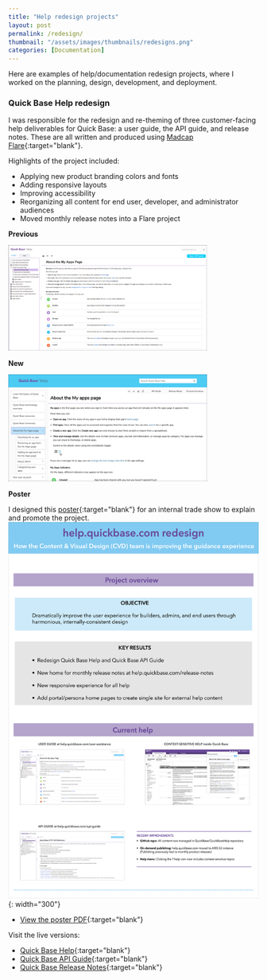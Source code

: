```yaml
---
title: "Help redesign projects"
layout: post
permalink: /redesign/
thumbnail: "/assets/images/thumbnails/redesigns.png"
categories: [Documentation]
---
```

Here are examples of help/documentation redesign projects, where I worked on the planning, design, development, and deployment.

### Quick Base Help redesign
I was responsible for the redesign and re-theming of three customer-facing help deliverables for Quick Base: a user guide, the API guide, and release notes. These are all written and produced using [Madcap Flare](https://www.madcapsoftware.com/products/flare/){:target="blank"}.

Highlights of the project included:
- Applying new product branding colors and fonts
- Adding responsive layouts
- Improving accessibility
- Reorganizing all content for end user, developer, and administrator audiences
- Moved monthly release notes into a Flare project

<div class="postrow">
  <div class="postcolumn">
  <p><b>Previous</b></p>
  <img src="/assets/images/2017-help.png" style="width: 400px">
  </div>
  <div class="postcolumn">
  <p><b>New</b></p>
  <img src="/assets/images/2018-help.png" style="width: 400px">
  </div>
</div>

**Poster**

I designed this [poster](/assets/pdf/helpredesign-poster.pdf){:target="blank"} for an internal trade show to explain and promote the project.
![](/assets/images/helpredesign-poster.png){: width="300"}
- [View the poster PDF](/assets/pdf/helpredesign-poster.pdf){:target="blank"}

Visit the live versions:
- [Quick Base Help](https://help.quickbase.com){:target="blank"}
- [Quick Base API Guide](https://help.quickbase.com/api-guide/){:target="blank"}
- [Quick Base Release Notes](https://help.quickbase.com/release-notes/){:target="blank"}
